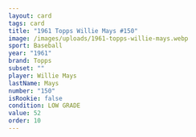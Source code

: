 ```yaml
---
layout: card
tags: card
title: "1961 Topps Willie Mays #150"
image: /images/uploads/1961-topps-willie-mays.webp
sport: Baseball
year: "1961"
brand: Topps
subset: ""
player: Willie Mays
lastName: Mays
number: "150"
isRookie: false
condition: LOW GRADE
value: 52
order: 10
---
```

